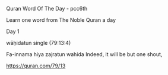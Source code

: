 Quran Word Of The Day - pcc6th

Learn one word from The Noble Quran a day

Day 1 

wāḥidatun	  single
(79:13:4)

Fa-innama hiya zajratun wahida 
Indeed, it will be but one shout,

https://quran.com/79/13
